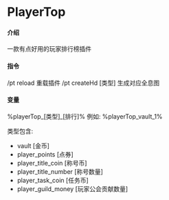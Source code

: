 # PlayerTop

#### 介绍

一款有点好用的玩家排行榜插件

#### 指令

/pt reload 重载插件
/pt createHd [类型] 生成对应全息图

#### 变量

%playerTop_[类型]_[排行]%
例如:  %playerTop_vault_1%

类型包含:

- vault    [金币]
- player_points [点券]
- player_title_coin [称号币]
- player_title_number [称号数量]
- player_task_coin [任务币]
- player_guild_money [玩家公会贡献数量]